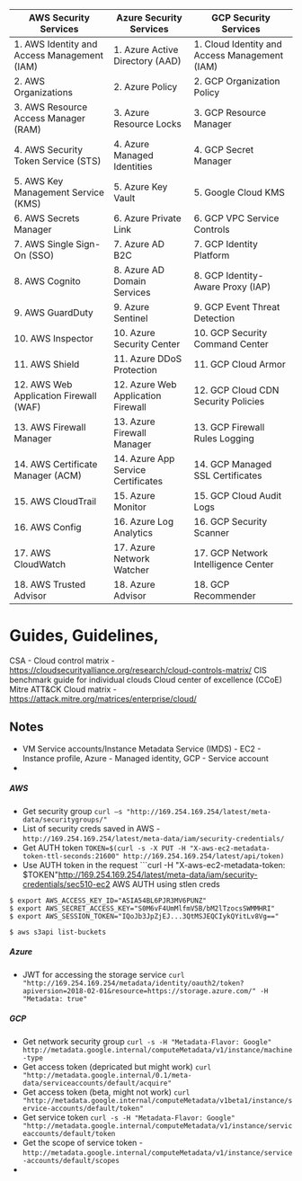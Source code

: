| AWS Security Services            | Azure Security Services         | GCP Security Services            |
|-----------------------------------|---------------------------------|----------------------------------|
| 1. AWS Identity and Access Management (IAM) | 1. Azure Active Directory (AAD) | 1. Cloud Identity and Access Management (IAM) |
| 2. AWS Organizations             | 2. Azure Policy                | 2. GCP Organization Policy       |
| 3. AWS Resource Access Manager (RAM) | 3. Azure Resource Locks       | 3. GCP Resource Manager          |
| 4. AWS Security Token Service (STS) | 4. Azure Managed Identities   | 4. GCP Secret Manager            |
| 5. AWS Key Management Service (KMS) | 5. Azure Key Vault            | 5. Google Cloud KMS              |
| 6. AWS Secrets Manager          | 6. Azure Private Link          | 6. GCP VPC Service Controls      |
| 7. AWS Single Sign-On (SSO)     | 7. Azure AD B2C               | 7. GCP Identity Platform          |
| 8. AWS Cognito                  | 8. Azure AD Domain Services    | 8. GCP Identity-Aware Proxy (IAP) |
| 9. AWS GuardDuty                | 9. Azure Sentinel              | 9. GCP Event Threat Detection    |
| 10. AWS Inspector               | 10. Azure Security Center      | 10. GCP Security Command Center   |
| 11. AWS Shield                  | 11. Azure DDoS Protection      | 11. GCP Cloud Armor              |
| 12. AWS Web Application Firewall (WAF) | 12. Azure Web Application Firewall | 12. GCP Cloud CDN Security Policies |
| 13. AWS Firewall Manager        | 13. Azure Firewall Manager     | 13. GCP Firewall Rules Logging    |
| 14. AWS Certificate Manager (ACM) | 14. Azure App Service Certificates | 14. GCP Managed SSL Certificates |
| 15. AWS CloudTrail              | 15. Azure Monitor              | 15. GCP Cloud Audit Logs         |
| 16. AWS Config                  | 16. Azure Log Analytics        | 16. GCP Security Scanner          |
| 17. AWS CloudWatch              | 17. Azure Network Watcher      | 17. GCP Network Intelligence Center |
| 18. AWS Trusted Advisor         | 18. Azure Advisor              | 18. GCP Recommender              |


# Guides, Guidelines, 
CSA - Cloud control matrix - https://cloudsecurityalliance.org/research/cloud-controls-matrix/
CIS benchmark guide for individual clouds
Cloud center of excellence (CCoE)
Mitre ATT&CK Cloud matrix - https://attack.mitre.org/matrices/enterprise/cloud/

## Notes
- VM Service accounts/Instance Metadata Service (IMDS) - EC2 - Instance profile, Azure - Managed identity, GCP - Service account
- 
##### AWS
- Get security group ```curl –s "http://169.254.169.254/latest/meta-data/securitygroups/"```
- List of security creds saved in AWS - ```http://169.254.169.254/latest/meta-data/iam/security-credentials/```
- Get AUTH token ```TOKEN=$(curl -s -X PUT -H "X-aws-ec2-metadata-token-ttl-seconds:21600" http://169.254.169.254/latest/api/token)```
- Use AUTH token in the request ```curl -H "X-aws-ec2-metadata-token: $TOKEN"http://169.254.169.254/latest/meta-data/iam/security-credentials/sec510-ec2
AWS AUTH using stlen creds
```
$ export AWS_ACCESS_KEY_ID="ASIA54BL6PJR3MV6PUNZ"
$ export AWS_SECRET_ACCESS_KEY="S0M6vF4UmMlfmV5B/bM2lTzocsSWMMHRI"
$ export AWS_SESSION_TOKEN="IQoJb3JpZjEJ...3QtMSJEQCIykQYitLv8Vg=="

$ aws s3api list-buckets
```
##### Azure 
- JWT for accessing the storage service ```curl "http://169.254.169.254/metadata/identity/oauth2/token?apiversion=2018-02-01&resource=https://storage.azure.com/" -H "Metadata: true"```

##### GCP
- Get network security group ```curl -s -H "Metadata-Flavor: Google" http://metadata.google.internal/computeMetadata/v1/instance/machine-type```
- Get access token (depricated but might work) ```curl "http://metadata.google.internal/0.1/meta-data/serviceaccounts/default/acquire"```
- Get access token (beta, might not work) ```curl "http://metadata.google.internal/computeMetadata/v1beta1/instance/service-accounts/default/token"```
- Get service token ```curl -s -H "Metadata-Flavor: Google" "http://metadata.google.internal/computeMetadata/v1/instance/serviceaccounts/default/token```
- Get the scope of service token - ```http://metadata.google.internal/computeMetadata/v1/instance/service-accounts/default/scopes```
- 
